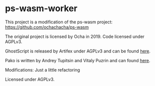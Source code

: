 # ps-wasm-worker
This project is a modification of the ps-wasm project:
https://github.com/ochachacha/ps-wasm

The original project is licensed by Ocha in 2019. Code licensed under AGPLv3.

GhostScript is released by Artifex under AGPLv3 and can be found [here](https://www.ghostscript.com/).

Pako is written by Andrey Tupitsin and Vitaly Puzrin and can found [here](https://github.com/nodeca/pako).

Modifications:
Just a little refactoring

Licensed under AGPLv3.
